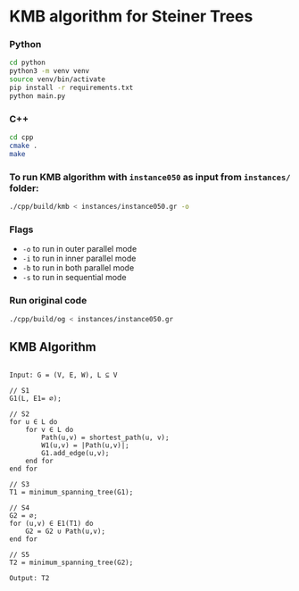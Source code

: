 # KMB algorithm for Steiner Trees

### Python

```bash
cd python
python3 -m venv venv
source venv/bin/activate
pip install -r requirements.txt
python main.py
```

### C++

```bash
cd cpp
cmake .
make
```

### To run KMB algorithm with `instance050` as input from `instances/` folder:

```bash
./cpp/build/kmb < instances/instance050.gr -o
```

### Flags

- `-o` to run in outer parallel mode
- `-i` to run in inner parallel mode
- `-b` to run in both parallel mode
- `-s` to run in sequential mode

### Run original code

```bash
./cpp/build/og < instances/instance050.gr
```

## KMB Algorithm

```code

Input: G = (V, E, W), L ⊆ V

// S1
G1(L, E1= ∅);

// S2
for u ∈ L do
    for v ∈ L do
        Path(u,v) = shortest_path(u, v);
        W1(u,v) = |Path(u,v)|;
        G1.add_edge(u,v);
    end for
end for

// S3
T1 = minimum_spanning_tree(G1);

// S4
G2 = ∅;
for (u,v) ∈ E1(T1) do
    G2 = G2 ∪ Path(u,v);
end for

// S5
T2 = minimum_spanning_tree(G2);

Output: T2
```
